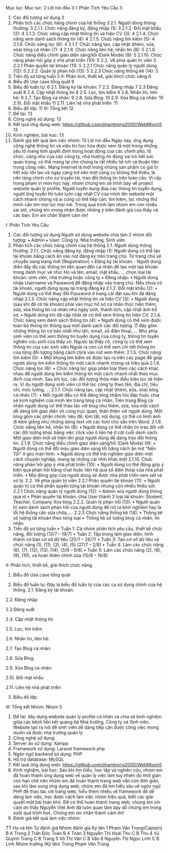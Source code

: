 

Mục lục:
Mục lục:	2
Lời nói đầu	3
I: Phân Tích Yêu Cầu	3
1. Các đối tượng sử dụng	3
2. Phân tích các chức năng chính của hệ thống	3
2.1. Người dùng thông thường:	3
2.1.1. Chức năng đăng ký, đăng nhập (1):	3
2.1.2. Đổi mật khẩu (2):	4
2.1.3. Chức năng cập nhật thông tin và hiện CV (3):	4
2.1.4. Chức năng xem danh sách thông tin (4):	4
2.1.5. Chức năng tìm kiếm (5):	4
2.1.6. Chức năng lọc (6):	4
2.1.7. Chức năng tạo, cập nhật (thêm, sửa, xóa) blog cá nhân (7):	4
2.1.8. Chức năng liên hệ, nhắn tin (8):	5
2.1.9. Chức năng điều chỉnh giao diện sáng/tối (Dark Mode) (9):	5
2.1.10. Chức năng phản hồi góp ý nhà phát triển (10):	5
2.2. Về phía quản trị viên 	5
2.2.1 Phân quyền tài khoản (11):	5
2.2.1 Chức năng quản lý người dùng (12):	5
2.2.2. Quản lý phản hồi (13):	5
2.2.3 Chức năng thống kê (14):	5
3. Tiến độ sơ từng tuần	5
II: Phân tích, thiết kế, giải thích chức năng	6
1. Biểu đồ  Use case tổng quát	6
2. Biểu đồ tuần tự:	6
2.1. Đăng ký tài khoản:	7
2.2. Đăng nhập	7
2.3 Đăng xuất	8
2.4. Cập nhật thông tin	8
2.5. Lọc, tìm kiếm	9
2.6. Nhắn tin, liên hệ:	9
2.7. Tạo Blog cá nhân:	9
2.8. Sửa Blog:	10
2.9. Xóa Blog cá nhân:	10
2.10. Đổi mật khẩu	11
2.11. Liên hệ nhà phát triển:	11
3. Biểu đồ lớp:	11
III: Tổng kết	12
1. Đề tài:	13
2. Công nghệ sử dụng:	13
3. Kết quả ứng dụng web: https://github.com/phamtrong2000/WebNhom5	13
4. Kinh nghiệm, bài học:	13
5. Đánh giá kết quả làm việc nhóm:	13
Lời nói đầu
Ngày nay, ứng dụng công nghệ thông tin và việc tin học hóa được xem là một trong những yếu tố mang tính quyết định trong hoạt động của các chính phủ, tổ chức, cũng như của các công ty, nhà trường nó đóng vai trò hết sức quan trọng, có thể mang lại cho chúng ta rất nhiều lợi ích và thuận tiện trong công việc. Mạng Internet là một trong những sản phẩm có giá trị hết sức lớn lao và ngày càng trở nên một công cụ không thể thiếu, là nền tảng chính cho sự truyền tải, trao đổi thông tin trên toàn cầu.
Vì vậy trong phạm vi môn học này, nhóm chúng em sẽ trình bày về project website quản lý profile. Người tuyển dụng đưa các thông tin tuyển dụng, người ứng tuyển thì luôn luôn cập nhật CV của mình lên website một cách nhanh chóng và ai cũng có thể tiếp cận, tìm kiệm, lọc những thứ mình cần tìm mọi lúc mọi nơi. 
Trong quá trình làm nhóm em còn nhiều sai sót, chúng em mong nhận được những ý kiến đánh giá của thầy và các bạn. Em xin chân thành cảm ơn!

I: Phân Tích Yêu Cầu
1. Các đối tượng sử dụng
Người sử dụng website chia làm 2 nhóm đối tượng:
•	Admin
•	User: Công ty, Nhà trường, Sinh viên
2. Phân tích các chức năng chính của hệ thống
2.1. Người dùng thông thường:
2.1.1. Chức năng đăng ký, đăng nhập (1):
Người dùng có thể tạo tài khoản bằng cách ấn vào nút đăng ký trên trang chủ. Từ trang chủ sẽ chuyển sang trang mới (Registration) 
•	Đăng ký tài khoản:
·    Người dùng điền đầy đủ các thông tin liên quan đến cá nhân để tạo một tạo khoản trong danh mục vé như: Họ và tên, email, mật khẩu, … chọn loại tài khoản: sinh viên, nhà trường hoặc công ty
•	Đăng nhập:
•	Người dùng nhập Username và Password để đăng nhập vào trang chủ. Nếu chưa có tài khoản, người dùng quay lại trang đăng ký
2.1.2. Đổi mật khẩu (2):
•	Người dùng có thể thay đổi Password ở trang cài đặt sau khi đã đăng nhập
2.1.3. Chức năng cập nhật thông tin và hiện CV (3):
•	Người dùng (sau khi đã có tài khoản) phải vào mục hồ sơ cá nhân thực hiện thêm, sửa, xóa thông tin cá nhân như ngày sinh, thành tích, cập nhật ảnh hồ sơ.
•	Người dùng khi đã cập nhật sẽ có thể xem thông tin hiện CV.
2.1.4. Chức năng xem danh sách thông tin (4):
•	Người dùng có thể xem được toàn bộ thông tin thông qua một danh sách các đối tượng. Ở đây gồm những thông tin cơ bản nhất như tên, email, số điện thoại, ... Như phía sinh viên có thể xem thông tin tuyển dụng của công ty, thông tin tuyển nghiên cứu sinh của thầy cô. Ngược lại thầy cô, công ty có thể xem thông tin của các sinh viên  Ngoài ra còn có thể xem chi tiết thông tin của từng đối tượng bằng cách click vào nút xem thêm.
2.1.5. Chức năng tìm kiếm (5):
•	Một khung tìm kiếm sẽ được tạo ra trên các page để giúp người dùng tìm kiếm thông tin một cách nhanh chóng và hiệu quả
2.1.6. Chức năng lọc (6):
•	Chức năng lọc giúp phân loại theo các cách khác nhau để người dùng tìm kiếm thông tin một cách nhanh nhất theo mục đích của mình. Sau khi lọc, các đối tượng thỏa mãn điều kiện lọc sẽ hiện ra. Ví dụ người dùng sinh viên có thể lọc công ty theo tên, địa chỉ, tiêu chí, mức lương, …
2.1.7. Chức năng tạo, cập nhật (thêm, sửa, xóa) blog cá nhân (7):
•	Mỗi người đều có thể đăng blog nhằm hỏi đáp hoặc chia sẻ kinh nghiệm của mình lên trang blog cá nhân. Trên trang Blog cá nhân người dùng có thể thao tác với blog như thêm, sửa, xóa một cách dễ dàng bởi giao diện vô cùng trực quan, thân thiện với người dùng. Một blog gồm các phần chính: tiêu đề, tóm tắt, nội dung, có thể có hình ảnh đi kèm giống như những dòng text với các font cho sẵn trên Word.
2.1.8. Chức năng liên hệ, nhắn tin (8):
•	Người dùng có thể nhắn tin trao đổi với các đối tượng khác bằng việc click vào ô liên hệ ở cột cuối danh sách. Một giao diện mới sẽ hiện lên giúp người dùng dễ dàng trao đổi thông tin.
2.1.9. Chức năng điều chỉnh giao diện sáng/tối (Dark Mode) (9):
•	Người dùng có thể đổi màu giao diện sáng tối bằng cách ấn nút “Nền Tối” ở góc màn hình.
•	Người dùng có thể trải nghiệm giao diện một cách chuyên nghiệp, mang lại những cái nhìn khác biệt
2.1.10. Chức năng phản hồi góp ý nhà phát triển (10):
•	Người dùng có thể đóng góp ý kiến qua phản hồi bằng chat hoặc liên hệ qua số điện thoại của nhà phát triển.
•	Mọi đóng góp của người dùng sẽ được nhà phát triển xem xét và xử lý. 
2.2. Về phía quản trị viên 
2.2.1 Phân quyền tài khoản (11):
•	Người quản trị có thể phần quyền từng tài khoản nhưng còn nhiều thiếu sót.
2.2.1 Chức năng quản lý người dùng (12):
•	Admin xóa người dùng thông qua id
•	Phân quyền tài khoản, chia User thành 3 loại tài khoản: Student, Teacher, Company
Xóa blog
2.2.2. Quản lý phản hồi (13):
•	Người quản trị xem danh sách phản hồi của người dùng để rút ra kinh nghiệm hay là lỗi hệ thống cần sửa chữa,....
2.2.3 Chức năng thống kê (14): 
•	Thống kê số lượng tài khoản theo từng loại
•	Thống kê số lượng blog cá nhân, tin nhắn     
3. Tiến độ sơ từng tuần
•	Tuần 1: Cả nhóm phân tích yêu cầu, thiết kế chức năng, đối tượng  		(13/7 – 19/7)
•	Tuần 2: Tập trung làm giao diện, hình thành cơ bản cơ sở dữ liệu 		(20/7 – 26/7)
•	Tuần 3: Tạo cơ sở dữ liệu và chức năng (1), (11), (3), (4), (5) 		(27/7 – 2/8)
•	Tuần 4: Làm các chức năng (6), (7), (12), (13), (14),  				(3/8 – 9/8)
•	Tuần 5: Làm các chức năng (2), (8), (9), (10), và hoàn thiện chỉnh sửa 	(10/8 – 16/8)

II: Phân tích, thiết kế, giải thích chức năng
1. Biểu đồ  Use case tổng quát

 
2. Biểu đồ tuần tự:
Đây là biểu đồ tuần tự của các ca sử dụng chính của hệ thống.
2.1. Đăng ký tài khoản:
 
2.2. Đăng nhập
 
2.3 Đăng xuất
 

2.4. Cập nhật thông tin
 

2.5. Lọc, tìm kiếm
 
2.6. Nhắn tin, liên hệ:
 
2.7. Tạo Blog cá nhân:
 
2.8. Sửa Blog:
 
2.9. Xóa Blog cá nhân:
 
2.10. Đổi mật khẩu
 
2.11. Liên hệ nhà phát triển:
 
3. Biểu đồ lớp:

 
III: Tổng kết
Nhóm: Nhóm 5
1. Đề tài: 
Xây dựng website quản lý profile cá nhân và chia sẻ kinh nghiệm giữa các kênh liên kết quảng bá Nhà trường, Công ty và Sinh viên. Website tạo ra nơi để sinh viên dễ dàng tiếp cận được công việc mong muốn và được nhà trường quản lý
2. Công nghệ sử dụng: 
1.	Server ảo sử dụng: Xampp
2.	Framework sử dụng: Laravel framework php
3.	Ngôn ngữ backend sử dụng: PHP
4.	Hỗ trợ database: MySQL
3. Kết quả ứng dụng web: https://github.com/phamtrong2000/WebNhom5
4. Kinh nghiệm, bài học:
Sau khi tìm hiểu, học tập và nghiên cứu, nhóm em đã hoàn thành ứng dụng web về quản lý việc làm tuy nhiên do thời gian còn hạn chế nên nhóm em đã hoàn thành trang web vẫn còn đơn giản, sau khi làm xong ứng dụng web, nhóm em đã tìm hiểu sâu về ngôn ngữ PHP để thao tác với trang web, hiểu thêm nhiều về framework để dễ dàng làm việc, học được cách làm việc nhóm hiệu quả, biết các giải quyết một bài toán khó. Để có thể hoàn thành trang web, chúng em xin cảm ơn thầy Nguyễn Việt Anh đã luôn quan tâm dạy dỗ chúng em trong suốt quá trình học. Chúng em xin chân thành cảm ơn!
5. Đánh giá kết quả làm việc nhóm:

TT	Họ và tên	Tự đánh giá	Nhóm đánh giá	Ký tên
1	Phạm Văn Trọng(Captain)	B	A	Trọng
2	Trần Đức Toản	B	A	Toản
3	Nguyễn Thị Hoài Thu	C	B	Thu
4	Vũ Quỳnh Trang	C	B	Trang
5	Võ Thị Vân	C	B	Vân
6	Nguyễn Thị Ngọc Linh	C	B	Linh
	Nhóm trưởng
	(Ký tên)
	  Trọng	
	Phạm Văn Trọng

